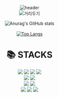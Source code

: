 <div align="center">
  
![header](https://capsule-render.vercel.app/api?type=waving&color=auto&height=300&section=header&text=Working-Hard&desc=Elmo&descAlign=68&descAlignY=65&fontColor=ffffff&fontSize=90) 
 <br>
![거리두기](https://user-images.githubusercontent.com/57933510/187472864-c182c22d-2823-4a82-9e4b-8d4a9914dfb2.gif)

![Anurag's GitHub stats](https://github-readme-stats.vercel.app/api?username=Choiyu330&show_icons=true&theme=nord)
 </br>
 <br>
[![Top Langs](https://github-readme-stats.vercel.app/api/top-langs/?username=Choiyu330&layout=compact)](https://github.com/anuraghazra/github-readme-stats)
 </br>
</div>
<div align=center><h1>📚 STACKS</h1></div>


<div align="center">
 <img src="https://img.shields.io/badge/java-007396?style=for-the-badge&logo=java&logoColor=white"> 
 <img src="https://img.shields.io/badge/spring-6DB33F?style=for-the-badge&logo=spring&logoColor=white">
 <img src="https://img.shields.io/badge/spring boot-6DB33F?style=for-the-badge&logo=spring boot&logoColor=white"> 
 <img src="https://img.shields.io/badge/JPA-FFFFFF?style=for-the-badge&logo=Spring Data JPA&logoColor=white"> 
 <br>
 <img src="https://img.shields.io/badge/MySQL-4479A1?style=for-the-badge&logo=MySQL&logoColor=white">
 <img src="https://img.shields.io/badge/Redis-DC382D?style=for-the-badge&logo=Redis&logoColor=white"> 
 <br> 
 <img src="https://img.shields.io/badge/amazonaws-FF9900?style=for-the-badge&logo=amazonaws&logoColor=white">
 <img src="https://img.shields.io/badge/githubactions-2088FF?style=for-the-badge&logo=githubactions&logoColor=white">
 <br>
 <img src="https://img.shields.io/badge/git-F05032?style=for-the-badge&logo=git&logoColor=white">
 <img src="https://img.shields.io/badge/slack-4A154B?style=for-the-badge&logo=slack&logoColor=white">
 <img src="https://img.shields.io/badge/notion-000000?style=for-the-badge&logo=notion&logoColor=white">
</div>
